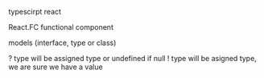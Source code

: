 typescirpt react

React.FC functional component

models (interface, type or class)

? type will be assigned type or undefined if null
! type will be asigned type, we are sure we have a value
